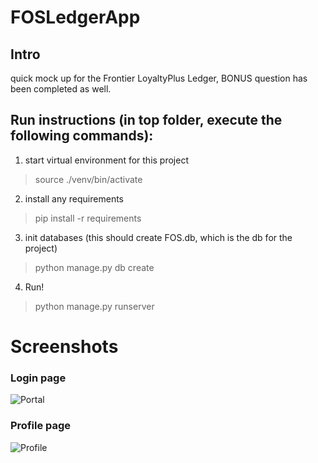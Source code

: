 # FOSLedgerApp

## Intro
quick mock up for the Frontier LoyaltyPlus Ledger, BONUS question has been completed as well.


## Run instructions (in top folder, execute the following commands):

1. start virtual environment for this project
> source ./venv/bin/activate

2. install any requirements
> pip install -r requirements

3. init databases (this should create FOS.db, which is the db for the project)
> python manage.py db create

4. Run!
> python manage.py runserver


# Screenshots

### Login page
![Portal](https://github.com/xjamescui/FOSLedgerApp/edit/master/portal-screenshot.png)
### Profile page
![Profile](https://github.com/xjamescui/FOSLedgerApp/edit/master/profile-screenshot.png)
